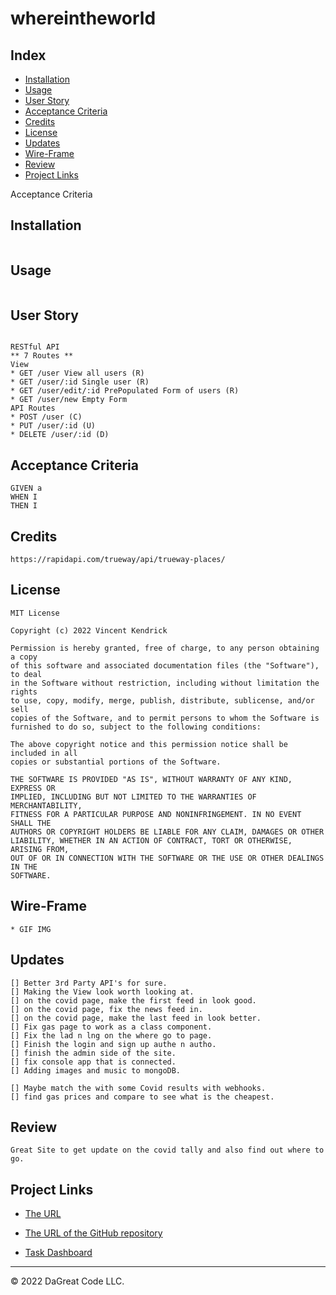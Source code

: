 # whereintheworld

## Index
- [Installation](#installation)
- [Usage](#usage)
- [User Story](#user-story)
- [Acceptance Criteria](#acceptance-criteria)
- [Credits](#credits)
- [License](#license)
- [Updates](#updates)
- [Wire-Frame](#wire-frame)
- [Review](#review)
- [Project Links](#project-links)

Acceptance Criteria

## Installation

```

```

## Usage

```

```

## User Story

```

RESTful API
** 7 Routes **
View
* GET /user View all users (R)
* GET /user/:id Single user (R)
* GET /user/edit/:id PrePopulated Form of users (R)
* GET /user/new Empty Form
API Routes
* POST /user (C)
* PUT /user/:id (U)
* DELETE /user/:id (D)

```

## Acceptance Criteria

```
GIVEN a
WHEN I
THEN I
```

## Credits

```
https://rapidapi.com/trueway/api/trueway-places/

```

## License

```
MIT License

Copyright (c) 2022 Vincent Kendrick

Permission is hereby granted, free of charge, to any person obtaining a copy
of this software and associated documentation files (the "Software"), to deal
in the Software without restriction, including without limitation the rights
to use, copy, modify, merge, publish, distribute, sublicense, and/or sell
copies of the Software, and to permit persons to whom the Software is
furnished to do so, subject to the following conditions:

The above copyright notice and this permission notice shall be included in all
copies or substantial portions of the Software.

THE SOFTWARE IS PROVIDED "AS IS", WITHOUT WARRANTY OF ANY KIND, EXPRESS OR
IMPLIED, INCLUDING BUT NOT LIMITED TO THE WARRANTIES OF MERCHANTABILITY,
FITNESS FOR A PARTICULAR PURPOSE AND NONINFRINGEMENT. IN NO EVENT SHALL THE
AUTHORS OR COPYRIGHT HOLDERS BE LIABLE FOR ANY CLAIM, DAMAGES OR OTHER
LIABILITY, WHETHER IN AN ACTION OF CONTRACT, TORT OR OTHERWISE, ARISING FROM,
OUT OF OR IN CONNECTION WITH THE SOFTWARE OR THE USE OR OTHER DEALINGS IN THE
SOFTWARE.
```

## Wire-Frame

```
* GIF IMG
```

## Updates

```
[] Better 3rd Party API's for sure.
[] Making the View look worth looking at.
[] on the covid page, make the first feed in look good.
[] on the covid page, fix the news feed in.
[] on the covid page, make the last feed in look better.
[] Fix gas page to work as a class component.
[] Fix the lad n lng on the where go to page.
[] Finish the login and sign up authe n autho.
[] finish the admin side of the site.
[] fix console app that is connected.
[] Adding images and music to mongoDB.

[] Maybe match the with some Covid results with webhooks.
[] find gas prices and compare to see what is the cheapest.
```

## Review

```
Great Site to get update on the covid tally and also find out where to go.
```

## Project Links

- [The URL](https://whereintheworld34.herokuapp.com/)

- [The URL of the GitHub repository](https://github.com/dagreatcode/whereintheworld)

- [Task Dashboard](https://trello.com/b/b6Ym0v6u/no-covid-low-gas)

---

© 2022 DaGreat Code LLC.
